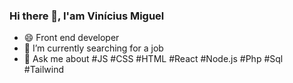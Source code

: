 ### Hi there 👋, I'am Vinícius Miguel

- 😄 Front end developer 
- 🔭 I’m currently searching for a job
- 💬 Ask me about #JS #CSS #HTML #React #Node.js #Php #Sql #Tailwind
